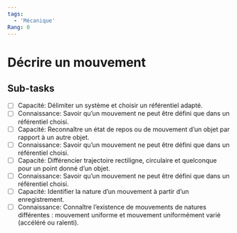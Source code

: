 ```yaml
---
tags:
  - 'Mécanique'
Rang: 0
---
```


# Décrire un mouvement

## Sub-tasks

- [ ] Capacité: Délimiter un système et choisir un référentiel adapté.
- [ ] Connaissance: Savoir qu’un mouvement ne peut être défini que dans un référentiel choisi.
- [ ] Capacité: Reconnaître un état de repos ou de mouvement d’un objet par rapport à un autre objet.
- [ ] Connaissance: Savoir qu’un mouvement ne peut être défini que dans un référentiel choisi.
- [ ] Capacité: Différencier trajectoire rectiligne, circulaire et quelconque pour un point donné d’un objet.
- [ ] Connaissance: Savoir qu’un mouvement ne peut être défini que dans un référentiel choisi.
- [ ] Capacité: Identifier la nature d’un mouvement à partir d’un enregistrement.
- [ ] Connaissance: Connaître l’existence de mouvements de natures différentes : mouvement uniforme et mouvement uniformément varié (accéléré ou ralenti).